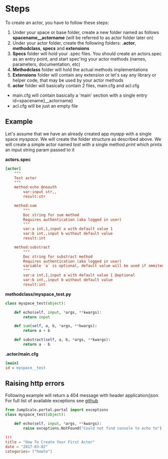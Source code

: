 Steps
=====

To create an actor, you have to follow these steps:

1.  Under your space or base folder, create a new folder named as follows
    **spacename\_\_actorname** (will be referred to as actor folder
    later on)
2.  Under your actor folder, create the following folders: **.actor**,
    **methodclass**, **specs** and **extensions**
3.  **Specs** folder will hold your .spec files. You should create an
    actors.spec as an entry point, and start spec'ing your actor methods
    (names, parameters, documentation, etc)
4.  **Methodclass** folder will hold the actual methods implementations
5.  **Extensions** folder will contain any extension or let's say any
    library or helper code, that may be used by your actor methods
6.  **actor** folder will basically contain 2 files, main.cfg and
    acl.cfg

-   main.cfg will contain basically a 'main' section with a single entry
    id=spacename}\_\_actorname}
-   acl.cfg will be just an empty file

Example
-------

Let's assume that we have an already created app *myapp* with a single
space *myspace*. We will create the folder structure as described above.
We will create a simple actor named *test* with a single method *print*
which prints an input string param passed to it

**actors.spec**

```cfg
[actor]
    """
    Test actor
    """
    method:echo @noauth
        var:input str,,
        result:str

    method:sum
        """
        Doc string for sum method
        Requires authentication (aka logged in user)
        """
        var:a int,1,input a with default value 1
        var:b int,,input b without default value
        result:int

    method:substract
        """
        Doc string for substract method
        Requires authentication (aka logged in user)
        variable `a` is optional, default value will be used if ommited
        """
        var:a int,1,input a with default value 1 @optional
        var:b int,,input b without default value
        result:int

```

**methodclass/myspace\_test.py**

```python
class myspace_test(object):

    def echo(self, input, *args, **kwargs):
        return input

    def sum(self, a, b, *args, **kwargs):
        return a + b

    def substract(self, a, b, *args, **kwargs):
        return a - b

```

**.actor/main.cfg**

```cfg
[main]
id = myspace__test
```

## Raising http errors

Following example will return a 404 message with header application/json.
For full list of available exceptions see [github](https://github.com/jumpscale/jumpscale_portal/blob/master/lib/portal/portal/exceptions.py)

```python
from JumpScale.portal.portal import exceptions
class myspace_test(object):

    def echo(self, input, *args, **kwargs):
        raise exceptions.NotFound("Could not find console to echo to")
```

```toml
!!!
title = "How To Create Your First Actor"
date = "2017-03-02"
categories= ["howto"]
```
